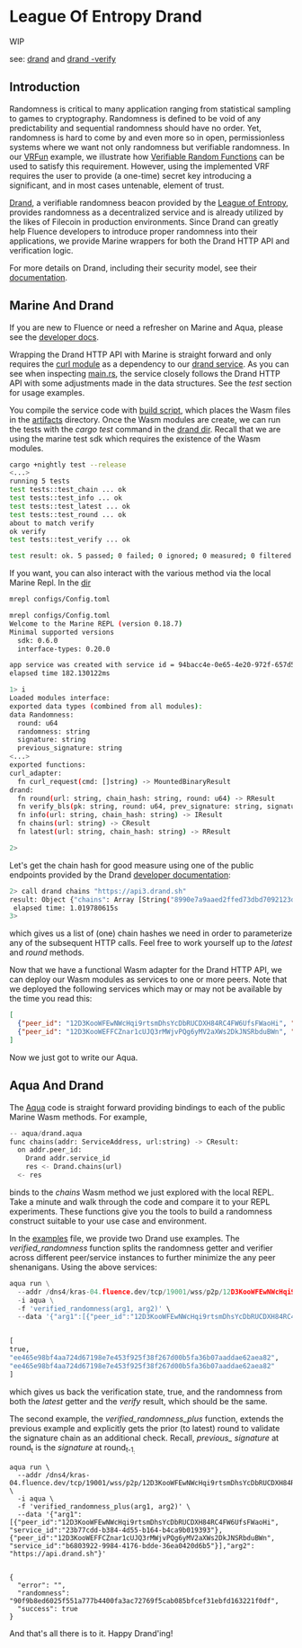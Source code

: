 # League Of Entropy Drand

WIP

see: [drand](https://drand.love/)  and [drand -verify](https://crates.io/crates/drand-verify)




## Introduction

Randomness is critical to many application ranging from statistical sampling to games to cryptography. Randomness is defined to be void of any predictability and sequential randomness should have no order. Yet, randomness is hard to come by and even more so in open, permissionless systems where we want not only randomness but verifiable randomness. In our [VRFun](../vrfun/README.md) example, we illustrate how [Verifiable Random Functions](https://people.csail.mit.edu/silvio/Selected%20Scientific%20Papers/Pseudo%20Randomness/Verifiable_Random_Functions.pdf) can be used to satisfy this requirement. However, using the implemented VRF requires the user to provide (a one-time) secret key introducing a significant, and in most cases untenable, element of trust.

[Drand](https://drand.love/), a verifiable randomness beacon provided by the [League of Entropy](https://en.wikipedia.org/wiki/League_of_entropy), provides randomness as a decentralized service and is already utilized by the likes of Filecoin in production environments. Since Drand can greatly help Fluence developers to introduce proper randomness into their applications, we provide Marine wrappers for both the Drand HTTP API and verification logic.

For more details on Drand, including their security model, see their [documentation](https://drand.love/docs/).

## Marine And Drand

If you are new to Fluence or need a refresher on Marine and Aqua, please see the [developer docs](https://fluence.dev/docs/learn/overview).

Wrapping the Drand HTTP API with Marine is straight forward and only requires the [curl module](./services/curl_adapter/) as a dependency to our [drand service](./services/drand). As you can see when inspecting [main.rs](./services/drand/src/main.rs), the service closely follows the Drand HTTP API with some adjustments made in the data structures. See the *test* section for usage examples.

You compile the service code with [build script](./services/scripts/build.sh), which places the Wasm files in the [artifacts](./services/artifacts/) directory. Once the Wasm modules are create, we can run the tests with the *cargo test* command in the [drand dir](./services/drand/). Recall that we are using the marine test sdk which requires the existence of the Wasm modules.

```bash
cargo +nightly test --release
<...>
running 5 tests
test tests::test_chain ... ok
test tests::test_info ... ok
test tests::test_latest ... ok
test tests::test_round ... ok
about to match verify
ok verify
test tests::test_verify ... ok

test result: ok. 5 passed; 0 failed; 0 ignored; 0 measured; 0 filtered out; finished in 1.85s
```

If you want, you can also interact with the various method via the local Marine Repl. In the [ dir](./sevices)

```bash
mrepl configs/Config.toml

mrepl configs/Config.toml
Welcome to the Marine REPL (version 0.18.7)
Minimal supported versions
  sdk: 0.6.0
  interface-types: 0.20.0

app service was created with service id = 94bacc4e-0e65-4e20-972f-657d5ef60d69
elapsed time 182.130122ms

1> i
Loaded modules interface:
exported data types (combined from all modules):
data Randomness:
  round: u64
  randomness: string
  signature: string
  previous_signature: string
<...>
exported functions:
curl_adapter:
  fn curl_request(cmd: []string) -> MountedBinaryResult
drand:
  fn round(url: string, chain_hash: string, round: u64) -> RResult
  fn verify_bls(pk: string, round: u64, prev_signature: string, signature: string) -> VResult
  fn info(url: string, chain_hash: string) -> IResult
  fn chains(url: string) -> CResult
  fn latest(url: string, chain_hash: string) -> RResult

2>
```

Let's get the chain hash for good measure using one of the public endpoints provided by the Drand [developer documentation](https://drand.love/developer/http-api/#public-endpoints):

```bash
2> call drand chains "https://api3.drand.sh"
result: Object {"chains": Array [String("8990e7a9aaed2ffed73dbd7092123d6f289930540d7651336225dc172e51b2ce")], "stderr": String("")}
 elapsed time: 1.019780615s
3>
```

which gives us a list of (one) chain hashes we need in order to parameterize any of the subsequent HTTP calls. Feel free to work yourself up to the *latest* and *round* methods.

Now that we have a functional Wasm adapter for the Drand HTTP API, we can deploy our Wasm modules as services to one or more peers. Note that we deployed the following services which may or may not be available by the time you read this:

```json
[
  {"peer_id": "12D3KooWFEwNWcHqi9rtsmDhsYcDbRUCDXH84RC4FW6UfsFWaoHi", "service_id":"9ce718ce-a4e6-485e-b33f-7014fc47c01e"}, 
  {"peer_id": "12D3KooWEFFCZnar1cUJQ3rMWjvPQg6yMV2aXWs2DkJNSRbduBWn", "service_id":"9ce718ce-a4e6-485e-b33f-7014fc47c01e"}
] 
```

Now we just got to write our Aqua.

## Aqua And Drand

The [Aqua](/aqua/drand_lib.aqua) code is straight forward providing bindings to each of the public Marine Wasm methods. For example,

```python
-- aqua/drand.aqua
func chains(addr: ServiceAddress, url:string) -> CResult:
  on addr.peer_id:
    Drand addr.service_id
    res <- Drand.chains(url)
  <- res
```

binds to the *chains* Wasm method we just explored with the local REPL. Take a minute and walk through the code and compare it to your REPL experiments. These functions give you the tools to build a randomness construct suitable to your use case and environment.

In the [examples](./aqua/drand_examples.aqua) file, we provide two Drand use examples. The *verified_randomness* function splits the randomness getter and verifier across different peer/service instances to further minimize the any peer shenanigans. Using the above services:

```python
aqua run \
  --addr /dns4/kras-04.fluence.dev/tcp/19001/wss/p2p/12D3KooWFEwNWcHqi9rtsmDhsYcDbRUCDXH84RC4FW6UfsFWaoHi \
  -i aqua \
  -f 'verified_randomness(arg1, arg2)' \
  --data '{"arg1":[{"peer_id":"12D3KooWFEwNWcHqi9rtsmDhsYcDbRUCDXH84RC4FW6UfsFWaoHi", "service_id":"23b77cdd-b384-4d55-b164-b4ca9b019393"},{"peer_id":"12D3KooWEFFCZnar1cUJQ3rMWjvPQg6yMV2aXWs2DkJNSRbduBWn", "service_id":"b6803922-9984-4176-bdde-36ea0420d6b5"}],"arg2": "https://api.drand.sh"}'


[
true,
"ee465e98bf4aa724d67198e7e453f925f38f267d00b5fa36b07aaddae62aea82",
"ee465e98bf4aa724d67198e7e453f925f38f267d00b5fa36b07aaddae62aea82"
]
```

which gives us back the verification state, true, and the randomness from both the *latest* getter and the *verify* result, which should be the same.

The second example, the *verified_randomness_plus* function, extends the previous example and explicitly gets the prior (to latest) round to validate the signature chain as an additional check. Recall,  *previous_ signature* at round<sub>t</sub> is the *signature* at round<sub>t-1<sub>:

```aqua
aqua run \
  --addr /dns4/kras-04.fluence.dev/tcp/19001/wss/p2p/12D3KooWFEwNWcHqi9rtsmDhsYcDbRUCDXH84RC4FW6UfsFWaoHi \
  -i aqua \
  -f 'verified_randomness_plus(arg1, arg2)' \
  --data '{"arg1":[{"peer_id":"12D3KooWFEwNWcHqi9rtsmDhsYcDbRUCDXH84RC4FW6UfsFWaoHi", "service_id":"23b77cdd-b384-4d55-b164-b4ca9b019393"},{"peer_id":"12D3KooWEFFCZnar1cUJQ3rMWjvPQg6yMV2aXWs2DkJNSRbduBWn", "service_id":"b6803922-9984-4176-bdde-36ea0420d6b5"}],"arg2": "https://api.drand.sh"}'


{
  "error": "",
  "randomness": "90f9b8ed6025f551a777b4400fa3ac72769f5cab085bfcef31ebfd163221f0df",
  "success": true
}
```

And that's all there is to it. Happy Drand'ing!
